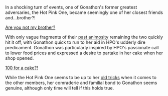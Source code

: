 <!-- title: Forget and Forgive -->

In a shocking turn of events, one of Gonathon's former greatest adversaries, the Hot Pink One, became seemingly one of her closest friends and...brother?!

[Are you not my brother?](#embed:https://youtu.be/CPT2cj934-I?t=7088)

With only vague fragments of their [past animosity](https://youtu.be/CPT2cj934-I?t=6268) remaining the two quickly hit it off, with Gonathon quick to run to her aid in HPO's udderly dire predicament. Gonathon was particularly inspired by HPO's passionate call to lower food prices and expressed a desire to partake in her cake when her shop opened.

[100 for a cake?!](#embed:https://www.youtube.com/watch?v=CPT2cj934-I&t=13672s)

While the Hot Pink One seems to be up to her [old tricks](https://youtu.be/CPT2cj934-I?t=15616) when it comes to the other members, her comraderie and familial bond to Gonathon seems genuine, although only time will tell if this holds true.